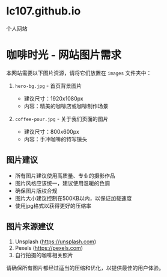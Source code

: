 # lc107.github.io
个人网站

# 咖啡时光 - 网站图片需求

本网站需要以下图片资源，请将它们放置在 `images` 文件夹中：

1. `hero-bg.jpg` - 首页背景图片
   - 建议尺寸：1920x1080px
   - 内容：精美的咖啡店或咖啡制作场景

2. `coffee-pour.jpg` - 关于我们页面的图片
   - 建议尺寸：800x600px
   - 内容：手冲咖啡的特写镜头

## 图片建议

- 所有图片建议使用高质量、专业的摄影作品
- 图片风格应该统一，建议使用温暖的色调
- 确保图片版权合规
- 图片大小建议控制在500KB以内，以保证加载速度
- 使用jpg格式以获得更好的压缩率

## 图片来源建议

1. Unsplash (https://unsplash.com)
2. Pexels (https://pexels.com)
3. 自行拍摄的咖啡相关照片

请确保所有图片都经过适当的压缩和优化，以提供最佳的用户体验。

